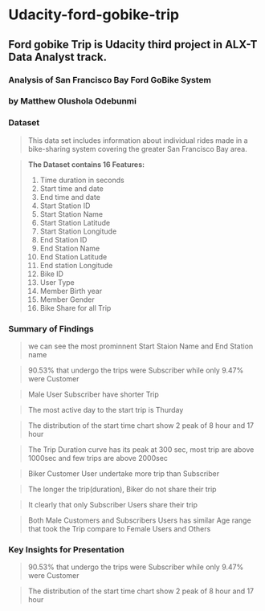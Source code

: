 # Udacity-ford-gobike-trip
## Ford gobike Trip is Udacity third project in ALX-T Data Analyst track.
### Analysis of San Francisco Bay Ford GoBike System
### by Matthew Olushola Odebunmi


### Dataset

> This data set includes information about individual rides made in a bike-sharing system covering the greater San Francisco Bay area.

> **The Dataset contains 16 Features:**
> 1. Time duration in seconds
> 2. Start time and date
> 3. End time and date
> 4. Start Station ID
> 5. Start Station Name
> 6. Start Station Latitude
> 7. Start Station Longitude
> 8. End Station ID
> 9. End Station Name
> 10. End Station Latitude
> 11. End station Longitude
> 12. Bike ID
> 13. User Type
> 14. Member Birth year
> 15. Member Gender
> 16. Bike Share for all Trip

### Summary of Findings

> we can see the most prominnent Start Staion Name and End Station name

> 90.53% that undergo the trips were Subscriber while only 9.47% were Customer

> Male User Subscriber have shorter Trip

> The most active day to the start trip is Thurday

> The distribution of the start time chart show 2 peak of 8 hour and 17 hour

> The Trip Duration curve has its peak at 300 sec, most trip are above 1000sec and few trips are above 2000sec

> Biker Customer User undertake more trip than Subscriber

> The longer the trip(duration), Biker do not share their trip

> It clearly that only Subscriber Users share their trip

> Both Male Customers and Subscribers Users has similar Age range that took the Trip compare to Female Users and Others 

### Key Insights for Presentation

> 90.53% that undergo the trips were Subscriber while only 9.47% were Customer

> The distribution of the start time chart show 2 peak of 8 hour and 17 hour
